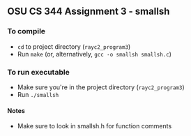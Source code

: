 ## OSU CS 344 Assignment 3 - smallsh

### To compile

- `cd` to project directory (`rayc2_program3`)
- Run `make` (or, alternatively, `gcc -o smallsh smallsh.c`)

### To run executable

- Make sure you're in the project directory (`rayc2_program3`)
- Run `./smallsh`

#### Notes

- Make sure to look in smallsh.h for function comments
